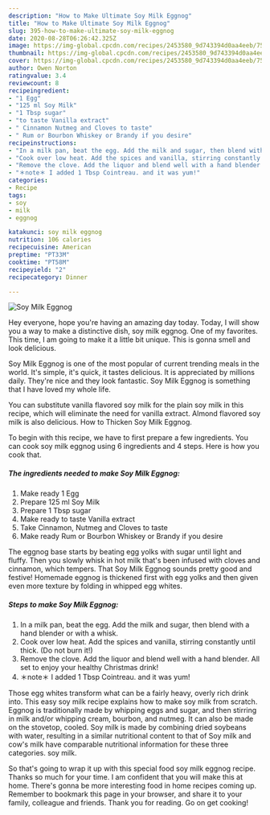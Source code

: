 ```yaml
---
description: "How to Make Ultimate Soy Milk Eggnog"
title: "How to Make Ultimate Soy Milk Eggnog"
slug: 395-how-to-make-ultimate-soy-milk-eggnog
date: 2020-08-28T06:26:42.325Z
image: https://img-global.cpcdn.com/recipes/2453580_9d743394d0aa4eeb/751x532cq70/soy-milk-eggnog-recipe-main-photo.jpg
thumbnail: https://img-global.cpcdn.com/recipes/2453580_9d743394d0aa4eeb/751x532cq70/soy-milk-eggnog-recipe-main-photo.jpg
cover: https://img-global.cpcdn.com/recipes/2453580_9d743394d0aa4eeb/751x532cq70/soy-milk-eggnog-recipe-main-photo.jpg
author: Owen Norton
ratingvalue: 3.4
reviewcount: 8
recipeingredient:
- "1 Egg"
- "125 ml Soy Milk"
- "1 Tbsp sugar"
- "to taste Vanilla extract"
- " Cinnamon Nutmeg and Cloves to taste"
- " Rum or Bourbon Whiskey or Brandy if you desire"
recipeinstructions:
- "In a milk pan, beat the egg. Add the milk and sugar, then blend with a hand blender or with a whisk."
- "Cook over low heat. Add the spices and vanilla, stirring constantly until thick. (Do not burn it!)"
- "Remove the clove. Add the liquor and blend well with a hand blender. All set to enjoy your healthy Christmas drink!"
- "＊note＊ I added 1 Tbsp Cointreau. and it was yum!"
categories:
- Recipe
tags:
- soy
- milk
- eggnog

katakunci: soy milk eggnog 
nutrition: 106 calories
recipecuisine: American
preptime: "PT33M"
cooktime: "PT58M"
recipeyield: "2"
recipecategory: Dinner

---
```



![Soy Milk Eggnog](https://img-global.cpcdn.com/recipes/2453580_9d743394d0aa4eeb/751x532cq70/soy-milk-eggnog-recipe-main-photo.jpg)

Hey everyone, hope you're having an amazing day today. Today, I will show you a way to make a distinctive dish, soy milk eggnog. One of my favorites. This time, I am going to make it a little bit unique. This is gonna smell and look delicious.

Soy Milk Eggnog is one of the most popular of current trending meals in the world. It's simple, it's quick, it tastes delicious. It is appreciated by millions daily. They're nice and they look fantastic. Soy Milk Eggnog is something that I have loved my whole life.

You can substitute vanilla flavored soy milk for the plain soy milk in this recipe, which will eliminate the need for vanilla extract. Almond flavored soy milk is also delicious. How to Thicken Soy Milk Eggnog.


To begin with this recipe, we have to first prepare a few ingredients. You can cook soy milk eggnog using 6 ingredients and 4 steps. Here is how you cook that.

<!--inarticleads1-->

##### The ingredients needed to make Soy Milk Eggnog:

1. Make ready 1 Egg
1. Prepare 125 ml Soy Milk
1. Prepare 1 Tbsp sugar
1. Make ready to taste Vanilla extract
1. Take  Cinnamon, Nutmeg and Cloves to taste
1. Make ready  Rum or Bourbon Whiskey or Brandy if you desire


The eggnog base starts by beating egg yolks with sugar until light and fluffy. Then you slowly whisk in hot milk that&#39;s been infused with cloves and cinnamon, which tempers. That Soy Milk Eggnog sounds pretty good and festive! Homemade eggnog is thickened first with egg yolks and then given even more texture by folding in whipped egg whites. 

<!--inarticleads2-->

##### Steps to make Soy Milk Eggnog:

1. In a milk pan, beat the egg. Add the milk and sugar, then blend with a hand blender or with a whisk.
1. Cook over low heat. Add the spices and vanilla, stirring constantly until thick. (Do not burn it!)
1. Remove the clove. Add the liquor and blend well with a hand blender. All set to enjoy your healthy Christmas drink!
1. ＊note＊ I added 1 Tbsp Cointreau. and it was yum!


Those egg whites transform what can be a fairly heavy, overly rich drink into. This easy soy milk recipe explains how to make soy milk from scratch. Eggnog is traditionally made by whipping eggs and sugar, and then stirring in milk and/or whipping cream, bourbon, and nutmeg. It can also be made on the stovetop, cooled. Soy milk is made by combining dried soybeans with water, resulting in a similar nutritional content to that of Soy milk and cow&#39;s milk have comparable nutritional information for these three categories. soy milk. 

So that's going to wrap it up with this special food soy milk eggnog recipe. Thanks so much for your time. I am confident that you will make this at home. There's gonna be more interesting food in home recipes coming up. Remember to bookmark this page in your browser, and share it to your family, colleague and friends. Thank you for reading. Go on get cooking!
